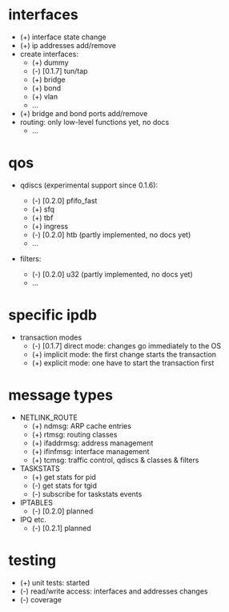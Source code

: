 
interfaces
==========

 * (+) interface state change
 * (+) ip addresses add/remove
 * create interfaces:
   * (+) dummy
   * (-) [0.1.7] tun/tap
   * (+) bridge
   * (+) bond
   * (+) vlan
   * ...
 * (+) bridge and bond ports add/remove
 * routing: only low-level functions yet, no docs
   * ...

qos
===

 * qdiscs (experimental support since 0.1.6):
   * (-) [0.2.0] pfifo_fast
   * (+) sfq
   * (+) tbf
   * (+) ingress
   * (-) [0.2.0] htb (partly implemented, no docs yet)
   * ...
 
 * filters: 
   * (-) [0.2.0] u32 (partly implemented, no docs yet)
   * ...   

specific ipdb
=============

 * transaction modes
   * (-) [0.1.7] direct mode: changes go immediately to the OS
   * (+) implicit mode: the first change starts the transaction
   * (+) explicit mode: one have to start the transaction first

message types
=============

 * NETLINK_ROUTE
   * (+) ndmsg: ARP cache entries
   * (+) rtmsg: routing classes
   * (+) ifaddrmsg: address management
   * (+) ifinfmsg: interface management
   * (+) tcmsg: traffic control, qdiscs & classes & filters
 * TASKSTATS
   * (+) get stats for pid
   * (-) get stats for tgid
   * (-) subscribe for taskstats events
 * IPTABLES
   * (-) [0.2.0] planned
 * IPQ etc.
   * (-) [0.2.1] planned

testing
=======

 * (+) unit tests: started
 * (-) read/write access: interfaces and addresses changes
 * (-) coverage
